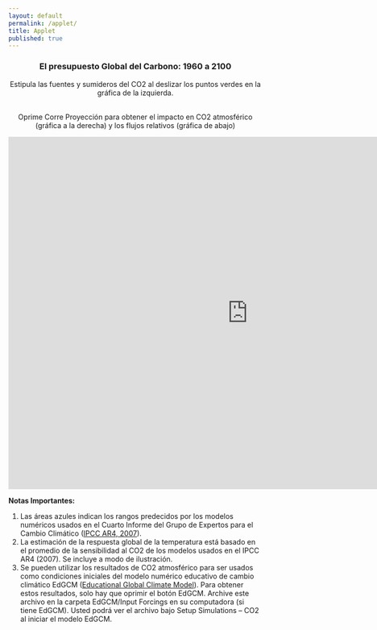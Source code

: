 ```yaml
---
layout: default
permalink: /applet/
title: Applet
published: true
---
```


<div style="text-align:center"> 
<h3> El presupuesto Global del Carbono: 1960 a 2100 </h3>

<p>

Estipula las fuentes y sumideros del CO2 al deslizar los puntos verdes en la gráfica de la izquierda.

<br>
Oprime Corre Proyección para obtener el impacto en CO2 atmosférico (gráfica a la derecha) y los flujos relativos (gráfica de abajo)

</p>


<iframe src="http://zentouro.ldeo.columbia.edu/CarbonCycle/CarbonCycle/bin-release/CarbonCycle.html" width="950px" height="700px" align="center" frameborder="0px" marginwidth="0px" scrolling="none" border="0px" class="iframe-class"></iframe>

</div>

**Notas Importantes:**

1. Las áreas azules indican los rangos predecidos por los modelos numéricos usados en el Cuarto Informe del Grupo de Expertos para el Cambio Climático ([IPCC AR4, 2007](http://www.ipcc.ch/publications_and_data/publications_ipcc_fourth_assessment_report_synthesis_report.htm)).
2. La estimación de la respuesta global de la temperatura está basado en el promedio de la sensibilidad al CO2 de los modelos usados en el IPCC AR4 (2007). Se incluye a modo de ilustración.
3. Se pueden utilizar los resultados de CO2 atmosférico para ser usados como condiciones iniciales del modelo numérico educativo de cambio climático EdGCM ([Educational Global Climate Model](http://edgcm.columbia.edu/)). Para obtener estos resultados, solo hay que oprimir el botón EdGCM. Archive este archivo en la carpeta EdGCM/Input Forcings en su computadora (si tiene EdGCM). Usted podrá ver el archivo bajo Setup Simulations – CO2 al iniciar el modelo EdGCM.



